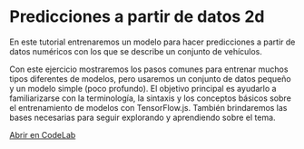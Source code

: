 # Predicciones a partir de datos 2d

En este tutorial entrenaremos un modelo para hacer predicciones a partir de datos numéricos con los que se describe un conjunto de vehículos.

Con este ejercicio mostraremos los pasos comunes para entrenar muchos tipos diferentes de modelos, pero usaremos un conjunto de datos pequeño y un modelo simple (poco profundo). El objetivo principal es ayudarlo a familiarizarse con la terminología, la sintaxis y los conceptos básicos sobre el entrenamiento de modelos con TensorFlow.js. También brindaremos las bases necesarias para seguir explorando y aprendiendo sobre el tema.

<a class="button button-white" href="https://codelabs.developers.google.com/codelabs/tfjs-training-regression/index.html#0">Abrir en CodeLab</a>
